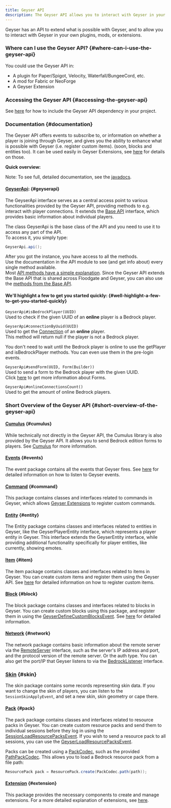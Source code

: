 ```yaml
---
title: Geyser API
description: The Geyser API allows you to interact with Geyser in your own plugins, mods, or extensions.
---
```


Geyser has an API to extend what is possible with Geyser, and to allow you to interact with Geyser in your own plugins, mods, or extensions.

### Where can I use the Geyser API? {#where-can-i-use-the-geyser-api}
You could use the Geyser API in:
- A plugin for Paper/Spigot, Velocity, Waterfall/BungeeCord, etc.
- A mod for Fabric or NeoForge
- A Geyser Extension

### Accessing the Geyser API {#accessing-the-geyser-api}
See [here](/wiki/geyser/getting-started-with-the-api) for how to include the Geyser API dependency in your project.

### Documentation {#documentation}

The Geyser API offers events to subscribe to, or information on whether a player is joining through Geyser, and gives you the ability to enhance what is possible with Geyser (i.e. register custom items).
(soon, blocks and entities too).
It can be used easily in Geyser Extensions, see [here](/wiki/geyser/extensions) for details on those.

**Quick overview:**   
<div class="alert alert-info" role="alert">
    Note: To see full, detailed documentation, see the <a href="https://repo.opencollab.dev/javadoc/maven-snapshots/org/geysermc/geyser/api/latest">javadocs</a>.
</div>

#### [GeyserApi](https://github.com/GeyserMC/Geyser/blob/master/api/src/main/java/org/geysermc/geyser/api/GeyserApi.java): {#geyserapi}
The GeyserApi interface serves as a central access point to various functionalities provided by the Geyser API, providing methods to e.g. interact with player connections.
It extends the [Base API](https://github.com/GeyserMC/api/blob/master/base/src/main/java/org/geysermc/api/GeyserApiBase.java) interface, which provides basic information about individual players.

The class GeyserApi is the base class of the API and you need to use it to access any part of the API.  
To access it, you simply type:
```java
GeyserApi.api();
```

After you got the instance, you have access to all the methods.  
Use the documentation in the API module to see (and get info about) every single method available.  
Most [API methods have a simple explanation](https://github.com/GeyserMC/Geyser/blob/master/api/src/main/java/org/geysermc/geyser/api/GeyserApi.java).
Since the Geyser API extends the Base API that is shared across Floodgate and Geyser, you can also use the [methods from the Base API](https://github.com/GeyserMC/api/blob/master/base/src/main/java/org/geysermc/api/GeyserApiBase.java).


#### We'll highlight a few to get you started quickly: {#well-highlight-a-few-to-get-you-started-quickly}
`GeyserApi#isBedrockPlayer(UUID)`  
Used to check if the given UUID of an **online** player is a Bedrock player.

`GeyserApi#connectionByUuid(UUID)`  
Used to get the [Connection](https://github.com/GeyserMC/api/blob/master/base/src/main/java/org/geysermc/api/connection/Connection.java) of an **online** player.  
This method will return null if the player is not a Bedrock player.

<div class="alert alert-info" role="alert">
    You don't need to wait until the Bedrock player is online to use the getPlayer and isBedrockPlayer methods.  
    You can even use them in the pre-login events.
</div>

`GeyserApi#sendForm(UUID, Form(Builder))`  
Used to send a form to the Bedrock player with the given UUID.  
Click [here](/wiki/geyser/forms/) to get more information about Forms.

`GeyserApi#onlineConnectionsCount()`  
Used to get the amount of online Bedrock players.

### Short Overview of the Geyser API {#short-overview-of-the-geyser-api}

#### [Cumulus](https://github.com/GeyserMC/Cumulus/tree/master/src/main/java/org/geysermc/cumulus) {#cumulus}
While technically not directly in the Geyser API, the Cumulus library is also provided by the Geyser API. 
It allows you to send Bedrock edition forms to players. See [Cumulus](/wiki/geyser/forms/) for more information.

#### [Events](https://github.com/GeyserMC/Geyser/tree/master/api/src/main/java/org/geysermc/geyser/api/event) {#events}
The event package contains all the events that Geyser fires. See [here](/wiki/geyser/events) for detailed information on how to listen to Geyser events.

#### [Command](https://github.com/GeyserMC/Geyser/tree/master/api/src/main/java/org/geysermc/geyser/api/command) {#command}
This package contains classes and interfaces related to commands in Geyser, which allows [Geyser Extensions](/wiki/geyser/extensions) to register custom commands.

#### [Entity](https://github.com/GeyserMC/Geyser/tree/master/api/src/main/java/org/geysermc/geyser/api/entity) {#entity}
The Entity package contains classes and interfaces related to entities in Geyser, like the GeyserPlayerEntity interface, 
which represents a player entity in Geyser. This interface extends the GeyserEntity interface, while providing additional functionality specifically for player entities, 
like currently, showing emotes.

#### [Item](https://github.com/GeyserMC/Geyser/tree/master/api/src/main/java/org/geysermc/geyser/api/item) {#item}
The item package contains classes and interfaces related to items in Geyser. You can create custom items and register them using the Geyser API.
See [here](/wiki/geyser/custom-items) for detailed information on how to register custom items.

#### [Block](https://github.com/GeyserMC/Geyser/tree/master/api/src/main/java/org/geysermc/geyser/api/block) {#block}
The block package contains classes and interfaces related to blocks in Geyser. You can create custom blocks using this package, and register them in using the [GeyserDefineCustomBlocksEvent](https://github.com/GeyserMC/Geyser/blob/master/api/src/main/java/org/geysermc/geyser/api/event/lifecycle/GeyserDefineCustomBlocksEvent.java).
See [here](/wiki/geyser/custom-blocks) for detailed information.

#### [Network](https://github.com/GeyserMC/Geyser/tree/master/api/src/main/java/org/geysermc/geyser/api/network) {#network}
The network package contains basic information about the remote server via the 
[RemoteServer](https://github.com/GeyserMC/Geyser/blob/master/api/src/main/java/org/geysermc/geyser/api/network/RemoteServer.java)
interface, such as the server's IP address and port, and the protocol version of the remote server. Or the auth type.
You can also get the port/IP that Geyser listens to via the [BedrockListener](https://github.com/GeyserMC/Geyser/blob/master/api/src/main/java/org/geysermc/geyser/api/network/BedrockListener.java) interface.

### [Skin](https://github.com/GeyserMC/Geyser/tree/master/api/src/main/java/org/geysermc/geyser/api/skin) {#skin}
The skin package contains some records representing skin data. If you want to change the skin of players, you can listen to the `SessionSkinApplyEvent`, and set a new skin, skin geometry or cape there.

#### [Pack](https://github.com/GeyserMC/Geyser/tree/master/api/src/main/java/org/geysermc/geyser/api/pack) {#pack}
The pack package contains classes and interfaces related to resource packs in Geyser. You can create custom resource packs and send them to individual sessions before they log in using the [SessionLoadResourcePacksEvent](https://github.com/GeyserMC/Geyser/blob/master/api/src/main/java/org/geysermc/geyser/api/event/bedrock/SessionLoadResourcePacksEvent.java).
If you wish to send a resource pack to all sessions, you can use the [GeyserLoadResourcePacksEvent](https://github.com/GeyserMC/Geyser/blob/master/api/src/main/java/org/geysermc/geyser/api/event/lifecycle/GeyserLoadResourcePacksEvent.java).

Packs can be created using a [PackCodec](https://github.com/GeyserMC/Geyser/blob/master/api/src/main/java/org/geysermc/geyser/api/pack/PackCodec.java), such as the provided [PathPackCodec](https://github.com/GeyserMC/Geyser/blob/master/api/src/main/java/org/geysermc/geyser/api/pack/PathPackCodec.java).
This allows you to load a Bedrock resource pack from a file path:
```java
ResourcePack pack = ResourcePack.create(PackCodec.path(path));
```

#### [Extension](https://github.com/GeyserMC/Geyser/tree/master/api/src/main/java/org/geysermc/geyser/api/extension) {#extension}
This package provides the necessary components to create and manage extensions.
For a more detailed explanation of extensions, see [here](/wiki/geyser/extensions).
